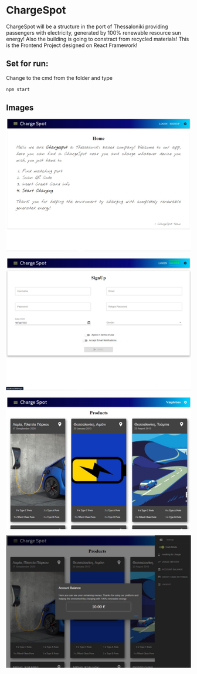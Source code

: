 # ChargeSpot

ChargeSpot will be a structure in the port of Thessaloniki providing passengers with electricity, generated by 100% renewable resource sun energy! Also the building is going to constract from recycled materials! This is the Frontend Project designed on React Framework!

## Set for run:

Change to the cmd from the folder and type

```cmd
npm start
```

## Images

![Alt text](./assets/image1.jpg?raw=true)

![Alt text](./assets/image2.jpg?raw=true)

![Alt text](./assets/image3.jpg?raw=true)

![Alt text](./assets/image4.jpg?raw=true)
